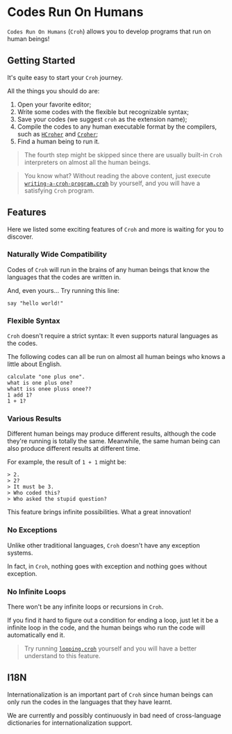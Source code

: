 # Codes Run On Humans

`Codes Run On Humans` (`Croh`) allows you to develop programs that run on human beings!

## Getting Started

It's quite easy to start your `Croh` journey.

All the things you should do are:

1. Open your favorite editor;
2. Write some codes with the flexible but recognizable syntax;
3. Save your codes (we suggest `croh` as the extension name);
4. Compile the codes to any human executable format by the compilers, such as [`HCroher`](https://github.com/CodesRunOnHumans/HCroher) and [`Croher`](https://github.com/CodesRunOnHumans/Croher/wiki);
5. Find a human being to run it.

> The fourth step might be skipped since there are usually built-in `Croh` interpreters on almost all the human beings.

> You know what? Without reading the above content, just execute [`writing-a-croh-program.croh`](./examples/writing-a-croh-program.croh) by yourself, and you will have a satisfying `Croh` program.

## Features

Here we listed some exciting features of `Croh` and more is waiting for you to discover.

### Naturally Wide Compatibility

Codes of `Croh` will run in the brains of any human beings that know the languages that the codes are written in.

And, even yours... Try running this line:

```croh
say "hello world!"
```

### Flexible Syntax

`Croh` doesn't require a strict syntax: It even supports natural languages as the codes.

The following codes can all be run on almost all human beings who knows a little about English.

```croh
calculate "one plus one".
what is one plus one?
whatt iss onee pluss onee??
1 add 1?
1 + 1?
```

### Various Results

Different human beings may produce different results, although the code they're running is totally the
 same. Meanwhile, the same human being can also produce different results at different time.

For example, the result of `1 + 1` might be:

```croh
> 2.
> 2?
> It must be 3.
> Who coded this?
> Who asked the stupid question?
```

This feature brings infinite possibilities. What a great innovation!

### No Exceptions

Unlike other traditional languages, `Croh` doesn't have any exception systems.

In fact, in `Croh`, nothing goes with exception and nothing goes without exception.

### No Infinite Loops

There won't be any infinite loops or recursions in `Croh`.

If you find it hard to figure out a condition for ending a loop, just let it be a infinite loop in the code, and the human beings who run the code will automatically end it.

> Try running [`looping.croh`](./examples/looping.croh) yourself and you will have a better understand to this feature.

## I18N

Internationalization is an important part of `Croh` since human beings can only run the codes in the languages that they have learnt.

We are currently and possibly continuously in bad need of cross-language dictionaries for internationalization support.